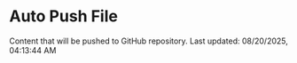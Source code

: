 # Auto Push File

Content that will be pushed to GitHub repository.
Last updated: 08/20/2025, 04:13:44 AM